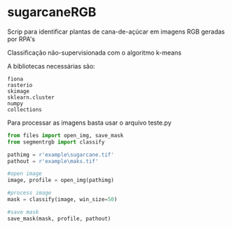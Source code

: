 # sugarcaneRGB

Scrip para identificar plantas de cana-de-açúcar em imagens RGB geradas por RPA's

Classificação não-supervisionada com o algoritmo k-means

A bibliotecas necessárias são:

```
fiona
rasterio
skimage
sklearn.cluster
numpy
collections
```

Para processar as imagens basta usar o arquivo teste.py

```python
from files import open_img, save_mask
from segmentrgb import classify

pathimg = r'example\sugarcane.tif'
pathout = r'example\maks.tif'

#open image
image, profile = open_img(pathimg)

#process image
mask = classify(image, win_size=50)

#save mask
save_mask(mask, profile, pathout)
```
